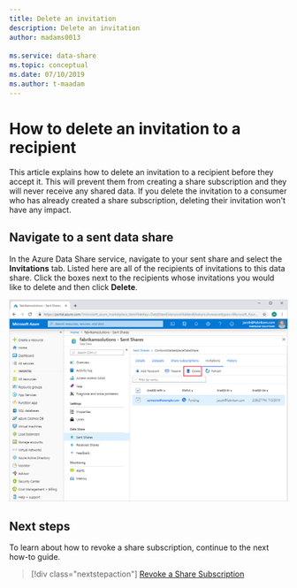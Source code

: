 ```yaml
---
title: Delete an invitation
description: Delete an invitation
author: madams0013

ms.service: data-share
ms.topic: conceptual
ms.date: 07/10/2019
ms.author: t-maadam
---
```

# How to delete an invitation to a recipient

This article explains how to delete an invitation to a recipient before they accept it. This will prevent them from creating a share subscription and they will never receive any shared data. If you delete the invitation to a consumer who has already created a share subscription, deleting their invitation won't have any impact.

## Navigate to a sent data share

In the Azure Data Share service, navigate to your sent share and select the **Invitations** tab. Listed here are all of the recipients of invitations to this data share. Click the boxes next to the recipients whose invitations you would like to delete and then click **Delete**.

![Delete Invitation](./media/how-to/how-to-delete-invitation/delete-invitation.png)

## Next steps
To learn about how to revoke a share subscription, continue to the next how-to guide.

> [!div class="nextstepaction"]
> [Revoke a Share Subscription](how-to-revoke-share-subscription.md)